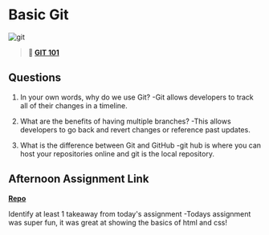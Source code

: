# Basic Git

![git](https://git-scm.com/images/branching-illustration@2x.png)

> **📖 [GIT 101](https://codeworksacademy.com/fs-student-guide/resources/wk1/01-GIT)**

## Questions

1. In your own words, why do we use Git?
   -Git allows developers to track all of their changes in a timeline.

2. What are the benefits of having multiple branches?
   -This allows developers to go back and revert changes or reference past updates.

3. What is the difference between Git and GitHub
  -git hub is where you can host your repositories online and git is the local repository.  
## Afternoon Assignment Link

**[Repo](https://thomf.github.io/day-1/)**

Identify at least 1 takeaway from today's assignment
   -Todays assignment was super fun, it was great at showing the basics of html and css!